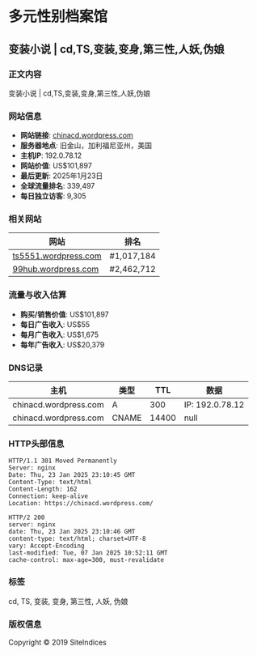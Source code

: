 # 多元性别档案馆

## 变装小说 | cd,TS,变装,变身,第三性,人妖,伪娘

### 正文内容

变装小说 | cd,TS,变装,变身,第三性,人妖,伪娘

### 网站信息

- **网站链接**: [chinacd.wordpress.com](https://chinacd.wordpress.com)
- **服务器地点**: 旧金山，加利福尼亚州，美国
- **主机IP**: 192.0.78.12
- **网站价值**: US$101,897
- **最后更新**: 2025年1月23日
- **全球流量排名**: 339,497
- **每日独立访客**: 9,305

### 相关网站

| 网站                   | 排名       |
|----------------------|-----------|
| [ts5551.wordpress.com](https://ts5551.wordpress.com.siteindices.com) | #1,017,184 |
| [99hub.wordpress.com](https://99hub.wordpress.com.siteindices.com)    | #2,462,712 |

### 流量与收入估算

- **购买/销售价值**: US$101,897
- **每日广告收入**: US$55
- **每月广告收入**: US$1,675
- **每年广告收入**: US$20,379

### DNS记录

| 主机                          | 类型 | TTL | 数据                |
|-----------------------------|------|-----|---------------------|
| chinacd.wordpress.com       | A    | 300 | IP: 192.0.78.12     |
| chinacd.wordpress.com       | CNAME| 14400| null                |

### HTTP头部信息

```
HTTP/1.1 301 Moved Permanently
Server: nginx
Date: Thu, 23 Jan 2025 23:10:45 GMT
Content-Type: text/html
Content-Length: 162
Connection: keep-alive
Location: https://chinacd.wordpress.com/

HTTP/2 200 
server: nginx
date: Thu, 23 Jan 2025 23:10:46 GMT
content-type: text/html; charset=UTF-8
vary: Accept-Encoding
last-modified: Tue, 07 Jan 2025 10:52:11 GMT
cache-control: max-age=300, must-revalidate
```

### 标签
cd, TS, 变装, 变身, 第三性, 人妖, 伪娘

### 版权信息
Copyright © 2019 SiteIndices